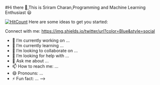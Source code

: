 #Hi there 👋,This is Sriram Charan,Programming and Machine Learning Enthusiast :smiley:

[![HitCount](http://hits.dwyl.com/Sri8910/Sri8910.svg)](http://hits.dwyl.com/Sri8910/Sri8910)
Here are some ideas to get you started:

Connect with me:
https://img.shields.io/twitter/url?color=Blue&style=social

- 🔭 I’m currently working on ...
- 🌱 I’m currently learning ...
- 👯 I’m looking to collaborate on ...
- 🤔 I’m looking for help with ...
- 💬 Ask me about ...
- 📫 How to reach me: ...
- 😄 Pronouns: ...
- ⚡ Fun fact: ...
-->

